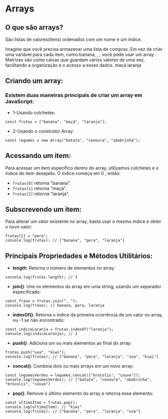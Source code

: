 # Arrays

## O que são arrays?

São listas de valores(itens) ordenados com um nome e um índice.

Imagine que você precisa armazenar uma lista de compras. Em vez de criar uma variável para cada item, como banana, , , você pode usar um array . Matrizes são como caixas que guardam vários valores de uma vez, facilitando a organização e o acesso a esses dados. maçã laranja

## Criando um array:

### Existem duas maneiras principais de criar um array em JavaScript:

- 1-Usando colchetes:

```
const frutas = ["banana", "maçã", "laranja"];
```

- 2-Usando o construtor Array:

```
const legumes = new Array("batata", "cenoura", "abobrinha");
```

## Acessando um item:

Para acessar um item específico dentro do array, utilizamos colchetes e o índice do item desejado. O índice começa em 0 , então:

- `frutas[0]` retorna "banana".
- `frutas[1]` retorna "maçã".
- `frutas[2]` retorna "laranja".

## Subscrevendo um item:

Para alterar um valor existente no array, basta usar o mesmo índice e obter o novo valor:

```
frutas[1] = "pera";
console.log(frutas); // ["banana", "pera", "laranja"]
```

## Principais Propriedades e Métodos Utilitários:

- **length**: Retorna o número de elementos no array:

```
console.log(frutas.length); // 3
```

- **join()**: Une os elementos do array em uma string, usando um separador especificado:

```
const frase = frutas.join(", ");
console.log(frase); // banana, pera, laranja
```

- **indexOf()**: Retorna o índice da primeira ocorrência de um valor no array, ou -1 se não encontrado:

```
const indiceLaranja = frutas.indexOf("laranja");
console.log(indiceLaranja); // 2
```

- **push()**: Adiciona um ou mais elementos ao final do array:

```
frutas.push("uva", "kiwi");
console.log(frutas); // ["banana", "pera", "laranja", "uva", "kiwi"]
```

- **concat()**: Combina dois ou mais arrays em um novo array:

```
const legumesVerdes = legumes.concat(["brócolis", "couve"]);
console.log(legumesVerdes); // ["batata", "cenoura", "abobrinha", "brócolis", "couve"]
```

- **pop()**: Remove o último elemento do array e retorna esse elemento:

```
const ultimoItem = frutas.pop();
console.log(ultimoItem); // "kiwi"
console.log(frutas); // ["banana", "pera", "laranja", "uva"]
```